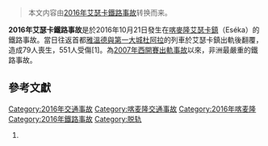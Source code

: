 > 本文内容由[2016年艾瑟卡鐵路事故](https://zh.wikipedia.org/wiki/2016年艾瑟卡鐵路事故)转换而来。


**2016年艾瑟卡鐵路事故**是於2016年10月21日發生在[喀麥隆艾瑟卡鎮](https://zh.wikipedia.org/wiki/喀麥隆 "wikilink")（Eséka）的鐵路事故。當日往返首都[雅溫德與第一大城](https://zh.wikipedia.org/wiki/雅溫德 "wikilink")[杜阿拉](../Page/杜阿拉.md "wikilink")的列車於艾瑟卡鎮出軌後翻覆，造成79人喪生，551人受傷\[1\]。為[2007年西開賽出軌事故](../Page/2007年西開賽出軌事故.md "wikilink")以來，非洲最嚴重的鐵路事故。

## 參考文獻

[Category:2016年交通事故](https://zh.wikipedia.org/wiki/Category:2016年交通事故 "wikilink") [Category:喀麦隆交通事故](https://zh.wikipedia.org/wiki/Category:喀麦隆交通事故 "wikilink") [Category:2016年喀麦隆](https://zh.wikipedia.org/wiki/Category:2016年喀麦隆 "wikilink") [Category:2016年鐵路事故](https://zh.wikipedia.org/wiki/Category:2016年鐵路事故 "wikilink") [Category:脱轨](https://zh.wikipedia.org/wiki/Category:脱轨 "wikilink")

1.